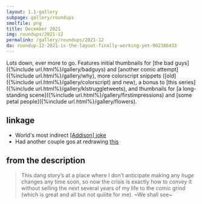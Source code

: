 ```yaml
---
layout: 1.1-gallery
subpage: gallery/roundups
smolfile: png
title: December 2021
img: roundups/2021-12
permalink: /gallery/roundups/2021-12
da: roundup-12-2021-is-the-layout-finally-working-yet-902386433
---
```

Lots down, ever more to go. Features initial thumbnails for [the bad guys]({%include url.html%}/gallery/badguys) and [another comic attempt]({%include url.html%}/gallery/why), more colorscript snippets ([old]({%include url.html%}/gallery/colorscript) and new), a bonus to [this series]({%include url.html%}/gallery/klstruggletweets), and thumbnails for [a long-standing scene]({%include url.html%}/gallery/firstimpressions) and [some petal people]({%include url.html%}/gallery/flowers). 

## linkage
- World's most indirect <a href="https://deltarune.fandom.com/wiki/Spamton" class="ext">[Addison] joke</a>
- Had another couple gos at redrawing <a href="https://www.deviantart.com/a-flyleaf/art/very-enthusiastic-about-honey-864456324" class="ext">this</a>

## from the description
> This dang story’s at a place where I don’t anticipate making any *huge* changes any time soon, so now the crisis is exactly how to *convey* it without selling the next several years of my life to the comic grind (which is great and all but not quiiite for me). ~We shall see~